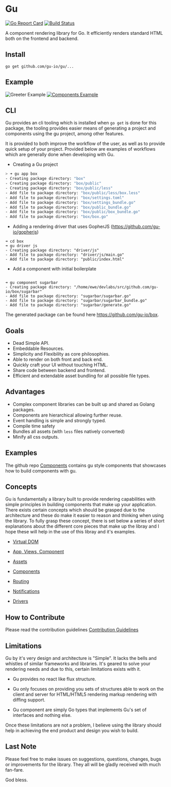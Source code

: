 Gu
==

[![Go Report Card](https://goreportcard.com/badge/github.com/gu-io/gu)](https://goreportcard.com/report/github.com/gu-io/gu)
[![Build Status](https://travis-ci.org/gu-io/gu.svg?branch=master)](https://travis-ci.org/gu-io/gu)

A component rendering library for Go. It efficiently renders standard HTML both on the frontend and backend.

Install
-------

```
go get github.com/gu-io/gu/...
```

Example
-------

![Greeter Example](./media/greeter.png)
[![Components Example](./media/components.jpeg)](https://gu-io.github.io/components)


CLI
---

Gu provides an cli tooling which is installed when `go get` is done for this package, the tooling provides easier means of generating a project and components using the gu project, among other features.

It is provided to both improve the workflow of the user, as well as to provide quick setup of your project. Provided below are examples of workflows which are generally done when developing with Gu.

-	Creating a Gu project

```bash
> ➜ gu app box
- Creating package directory: "box"
- Creating package directory: "box/public"
- Creating package directory: "box/public/less"
- Add file to package directory: "box/public/less/box.less"
- Add file to package directory: "box/settings.toml"
- Add file to package directory: "box/settings_bundle.go"
- Add file to package directory: "box/public_bundle.go"
- Add file to package directory: "box/public/box_bundle.go"
- Add file to package directory: "box/box.go"

```

- Adding a rendering driver that uses GopherJS (https://github.com/gu-io/gopherjs)

```
➜ cd box
➜ gu driver js
- Creating package directory: "driver/js"
- Add file to package directory: "driver/js/main.go"
- Add file to package directory: "public/index.html"

```

- Add a component with initial boilerplate

```

➜ gu component sugarbar
- Creating package directory: "/home/ewe/devlabs/src/github.com/gu-io/box/sugarbar"
- Add file to package directory: "sugarbar/sugarbar.go"
- Add file to package directory: "sugarbar/sugarbar_bundle.go"
- Add file to package directory: "sugarbar/generate.go"

```

The generated package can be found here https://github.com/gu-io/box.

Goals
-----

-	Dead Simple API.
-	Embeddable Resources.
-	Simplicity and Flexibility as core philosophies.
-	Able to render on both front and back end.
-	Quickly craft your UI without touching HTML.
-	Share code between backend and frontend.
-   Efficient and extendable asset bundling for all possible file types.


Advantages
----------

-	Complex component libraries can be built up and shared as Golang packages.
-	Components are hierarchical allowing further reuse.
-	Event handling is simple and strongly typed.
-	Compile time safety
-   Bundles all assets (with `less` files natively converted)
-   Minify all css outputs.

Examples
--------

The github repo [Components](https://github.com/gu-io/components) contains gu style components that
showcases how to build components with gu.

Concepts
--------

Gu is fundamentally a library built to provide rendering capabilities with simple principles in building components that make up your application. There exists certain concepts which should be grasped due to the architecture and these do make it easier to reason and thinking when using the library. To fully grasp these concept, there is set below a series of short explanations about the different core pieces that make up the libray and I hope these will help in the use of this libray and it's examples.

-	[Virtual DOM](./docs/concepts/dom.md)

-	[App, Views, Component](./docs/concepts/app.md)

-	[Assets](./docs/concepts/assets.md)

-	[Components](./docs/concepts/components.md)

-	[Routing](./docs/concepts/routings.md)

-	[Notifications](./docs/concepts/notifications.md)

-	[Drivers](./docs/concepts/drivers.md)


How to Contribute
-----------------

Please read the contribution guidelines [Contribution Guidelines](./docs/concepts/contributing.md)

Limitations
-----------

Gu by it's very design and architecture is "Simple". It lacks the bells and whistles of similar frameworks and libraries. It's geared to solve your rendering needs and due to this, certain limitations exists with it.

-	Gu provides no react like flux structure.

-	Gu only focuses on providing you sets of structures able to work on the client and server for HTML/HTML5 rendering markup rendering with diffing support.

-	Gu component are simply Go types that implements Gu's set of interfaces and nothing else.

Once these limitations are not a problem, I believe using the library should help in achieving the end product and design you wish to build.

Last Note
---------

Please feel free to make issues on suggestions, questions, changes, bugs or improvements for the library. They all will be gladly received with much fan-fare.

God bless.
